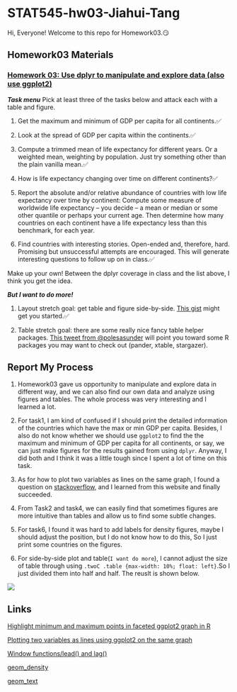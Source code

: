 
# STAT545-hw03-Jiahui-Tang

Hi, Everyone! Welcome to this repo for Homework03.:smirk:

## Homework03 Materials

### [Homework 03: Use dplyr to manipulate and explore data (also use ggplot2)](https://stat545.com/hw03_dplyr-and-more-ggplot2.html)

***Task menu*** 
Pick at least three of the tasks below and attack each with a table and figure.

1. Get the maximum and minimum of GDP per capita for all continents.:white_check_mark:

2. Look at the spread of GDP per capita within the continents.:white_check_mark:

3. Compute a trimmed mean of life expectancy for different years. Or a weighted mean, weighting by population. Just try something other than the plain vanilla mean.:white_check_mark:

4. How is life expectancy changing over time on different continents?:white_check_mark:

5. Report the absolute and/or relative abundance of countries with low life expectancy over time by continent: Compute some measure of worldwide life expectancy – you decide – a mean or median or some other quantile or perhaps your current age. Then determine how many countries on each continent have a life expectancy less than this benchmark, for each year.

6. Find countries with interesting stories. Open-ended and, therefore, hard. Promising but unsuccessful attempts are encouraged. This will generate interesting questions to follow up on in class.:white_check_mark:

Make up your own! Between the dplyr coverage in class and the list above, I think you get the idea.

***But I want to do more!***

1. Layout stretch goal: get table and figure side-by-side. [This gist](https://gist.github.com/jennybc/e9e9aba6ba18c72cec26) might get you started.:white_check_mark:

2. Table stretch goal: there are some really nice fancy table helper packages. [This tweet from @polesasunder](https://twitter.com/polesasunder/status/464132152347475968) will point you toward some R packages you may want to check out (pander, xtable, stargazer).

## Report My Process

1. Homework03 gave us opportunity to manipulate and explore data in different way, and we can also find our own data and analyze using figures and tables. The whole process was very interesting and I learned a lot.

2. For task1, I am kind of confused if I should print the detailed information of the countries which have the max or min GDP per capita. Besides, I also do not know whether we should use `ggplot2` to find the the maximum and minimum of GDP per capita for all continents, or say, we can just make figures for the results gained from using `dplyr`. Anyway, I did both and I think it was a little tough since I spent a lot of time on this task.

3. As for how to plot two variables as lines on the same graph, I found a question on [stackoverflow](https://stackoverflow.com/questions/3777174/plotting-two-variables-as-lines-using-ggplot2-on-the-same-graph), and I learned from this website and finally succeeded.

4. From Task2 and task4, we can easily find that sometimes figures are more intuitive than tables and allow us to find some subtle changes.

5. For task6, I found it was hard to add labels for density figures, maybe I should adjust the position, but I do not know how to do this, So I just print some countries on the figures.  

6. For side-by-side plot and table(`I want do more`), I cannot adjust the size of table through using `.twoC .table {max-width: 10%; float: left}`.So I just divided them into half and half. The reuslt is shown below.

![](https://github.com/Tangjiahui26/STAT545-hw-Tang-Jiahui/blob/master/pics/side-by-side%20table%20and%20plot.png)

## Links
[Highlight minimum and maximum points in faceted ggplot2 graph in R](https://stackoverflow.com/questions/29375169/highlight-minimum-and-maximum-points-in-faceted-ggplot2-graph-in-r)

[Plotting two variables as lines using ggplot2 on the same graph](https://stackoverflow.com/questions/3777174/plotting-two-variables-as-lines-using-ggplot2-on-the-same-graph)

[Window functions/lead() and lag()](https://cran.r-project.org/web/packages/dplyr/vignettes/window-functions.html)

[geom_density](http://ggplot.yhathq.com/docs/geom_density.html)

[geom_text](http://ggplot.yhathq.com/docs/geom_text.html)
